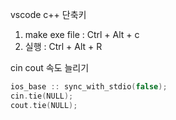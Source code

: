 vscode c++ 단축키
1. make exe file : Ctrl + Alt + c
2. 실행 : Ctrl + Alt + R

cin cout 속도 늘리기
```cpp
ios_base :: sync_with_stdio(false);
cin.tie(NULL);
cout.tie(NULL);
```
